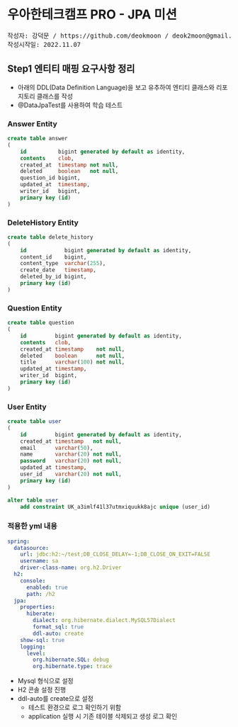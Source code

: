 # 우아한테크캠프 PRO - JPA 미션
<pre>
작성자: 강덕문 / https://github.com/deokmoon / deok2moon@gmail.com
작성시작일: 2022.11.07
</pre>

## Step1 엔티티 매핑 요구사항 정리
* 아래의 DDL(Data Definition Language)을 보고 유추하여 엔티티 클래스와 리포지토리 클래스를 작성
* @DataJpaTest를 사용하여 학습 테스트
### Answer Entity
~~~~sql
create table answer
(
    id          bigint generated by default as identity,
    contents    clob,
    created_at  timestamp not null,
    deleted     boolean   not null,
    question_id bigint,
    updated_at  timestamp,
    writer_id   bigint,
    primary key (id)
)
~~~~
### DeleteHistory Entity
~~~~sql
create table delete_history
(
    id            bigint generated by default as identity,
    content_id    bigint,
    content_type  varchar(255),
    create_date   timestamp,
    deleted_by_id bigint,
    primary key (id)
)
~~~~
### Question Entity
~~~~sql
create table question
(
    id         bigint generated by default as identity,
    contents   clob,
    created_at timestamp    not null,
    deleted    boolean      not null,
    title      varchar(100) not null,
    updated_at timestamp,
    writer_id  bigint,
    primary key (id)
)
~~~~
### User Entity
~~~~sql
create table user
(
    id         bigint generated by default as identity,
    created_at timestamp   not null,
    email      varchar(50),
    name       varchar(20) not null,
    password   varchar(20) not null,
    updated_at timestamp,
    user_id    varchar(20) not null,
    primary key (id)
)

alter table user
    add constraint UK_a3imlf41l37utmxiquukk8ajc unique (user_id)
~~~~

### 적용한 yml 내용
~~~~yml
spring:
  datasource:
    url: jdbc:h2:~/test;DB_CLOSE_DELAY=-1;DB_CLOSE_ON_EXIT=FALSE
    username: sa
    driver-class-name: org.h2.Driver
  h2:
    console:
      enabled: true
      path: /h2
  jpa:
    properties:
      hiberate:
        dialect: org.hibernate.dialect.MySQL57Dialect
        format_sql: true
        ddl-auto: create
    show-sql: true
    logging:
      level:
        org.hibernate.SQL: debug
        org.hibernate.type: trace
~~~~
* Mysql 형식으로 설정
* H2 콘솔 설정 진행
* ddl-auto를 create으로 설정
    * 테스트 환경으로 로그 확인하기 위함 
    * application 실행 시 기존 테이블 삭제되고 생성 로그 확인